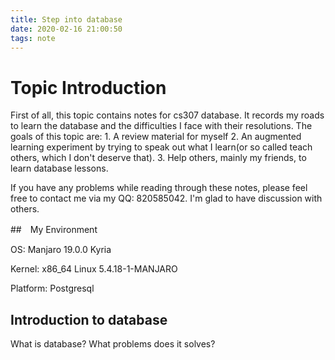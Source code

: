 ```yaml
---
title: Step into database
date: 2020-02-16 21:00:50
tags: note
---
```


# Topic Introduction

First of all, this topic contains notes for cs307 database. It records my roads to learn the database and the difficulties I face with their resolutions. The goals of this topic are: 1. A review material for myself 2. An augmented learning experiment by trying to speak out what I learn(or so called teach others, which I don't deserve that). 3. Help others, mainly my friends, to learn database lessons.

If you have any problems while reading through these notes, please feel free to contact me via my QQ: 820585042. I'm glad to have discussion with others.

##　My Environment

OS: Manjaro 19.0.0 Kyria

Kernel: x86_64 Linux 5.4.18-1-MANJARO

Platform: Postgresql

## Introduction to database

What is database? What problems does it solves?
